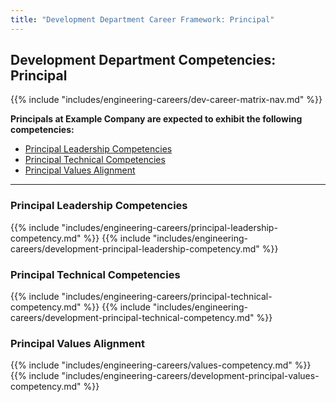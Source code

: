 ```yaml
---
title: "Development Department Career Framework: Principal"
---
```


## Development Department Competencies: Principal

{{% include "includes/engineering-careers/dev-career-matrix-nav.md" %}}

**Principals at Example Company are expected to exhibit the following competencies:**

- [Principal Leadership Competencies](#principal-leadership-competencies)
- [Principal Technical Competencies](#principal-technical-competencies)
- [Principal Values Alignment](#principal-values-alignment)

---

### Principal Leadership Competencies

{{% include "includes/engineering-careers/principal-leadership-competency.md" %}}
{{% include "includes/engineering-careers/development-principal-leadership-competency.md" %}}
  
### Principal Technical Competencies

{{% include "includes/engineering-careers/principal-technical-competency.md" %}}
{{% include "includes/engineering-careers/development-principal-technical-competency.md" %}}

### Principal Values Alignment

{{% include "includes/engineering-careers/values-competency.md" %}}
{{% include "includes/engineering-careers/development-principal-values-competency.md" %}}
